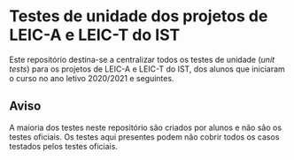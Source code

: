 # Testes de unidade dos projetos de LEIC-A e LEIC-T do IST

Este repositório destina-se a centralizar todos os testes de unidade (*unit tests*) para os projetos de LEIC-A e LEIC-T do IST, dos alunos que iniciaram o curso no ano letivo 2020/2021 e seguintes.

## Aviso

A maioria dos testes neste repositório são criados por alunos e não são os testes oficiais.
Os testes aqui presentes podem não cobrir todos os casos testados pelos testes oficiais.
